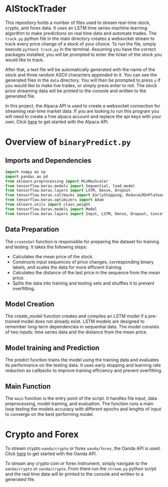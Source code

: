 # AIStockTrader

This repository holds a number of files used to stream real-time stock, crypto, and forex data. It uses an LSTM time series machine learning algorithm to make predictions on real time data and automate trades. The `track.py` python file in the main directory creates a websocket stream to track every price change of a stock of your choice. To run the file, simply execute `python3 track.py` in the terminal. Assuming you have the correct packages installed, you will be prompted to enter the ticker of the stock you would like to track.

After that, a text file will be automatically generated with the name of the stock and three random ASCII characters appended to it. You can see the generated files in the `data` directory. You will then be prompted to press `y` if you would like to make live trades, or simply press enter to not. The stock price streaming data will be printed to the console and written to the generated file.

In this project, the Alpaca API is used to create a websocket connection for streaming real-time market data. If you are looking to run this program you will need to create a free alpaca account and replace the api keys with your own. Click [here](https://docs.alpaca.markets/docs/getting-started) to get started with the Alpaca API.


# Overview of `binaryPredict.py`

## Imports and Dependencies
```python
import numpy as np
import pandas as pd
from sklearn.preprocessing import MinMaxScaler
from tensorflow.keras.models import Sequential, load_model
from tensorflow.keras.layers import LSTM, Dense, Dropout
from tensorflow.keras.callbacks import EarlyStopping, ReduceLROnPlateau
from tensorflow.keras.optimizers import Adam
from sklearn.utils import class_weight
from tensorflow.keras.models import Model
from tensorflow.keras.layers import Input, LSTM, Dense, Dropout, Concatenate
```

## Data Preparation
The `createSet` function is responsible for preparing the dataset for training and testing. It takes the following steps:

* Calculates the mean price of the stock.
* Constructs input sequences of price changes, corresponding binary labels, and scales the data for more efficient training.
* Calculates the distance of the last price in the sequence from the mean price.
* Splits the data into training and testing sets and shuffles it to prevent overfitting.

## Model Creation
The create_model function creates and compiles an LSTM model if a pre-trained model does not already exist. LSTM models are designed to remember long-term dependencies in sequential data. The model consists of two inputs: time series data and the distance from the mean price. 

## Model training and Prediction
The predict function trains the model using the training data and evaluates its performance on the testing data. It uses early stopping and learning rate reduction as callbacks to improve training efficiency and prevent overfitting.

## Main Function
The `main` function is the entry point of the script. It handles file input, data preprocessing, model training, and evaluation. The function runs a main loop testing the models accuracy with different epochs and lenghts of input to converge on the best performing model. 

# Crypto and Forex
To stream crypto `oanda/crypto` or forex `oanda/forex`, the Oanda API is used. Click [here](https://developer.oanda.com/rest-live-v20/introduction/) to get started with the Oanda API. 

To stream any crypto coin or forex instrument, simply navigate to the `oanda/crypto` or `oanda/crypto`. From there run the `stream.py` python script and the real time data will br printed to the console and written to a generated file.

